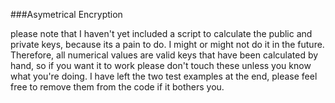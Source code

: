 ###Asymetrical Encryption

please note that I haven't yet included a script to calculate the public and private keys, because its a pain to do. I might or might not do it in the future. Therefore, all numerical values are valid keys that have been calculated by hand, so if you want it to work please don't touch these unless you know what you're doing. I have left the two test examples at the end, please feel free to remove them from the code if it bothers you.
